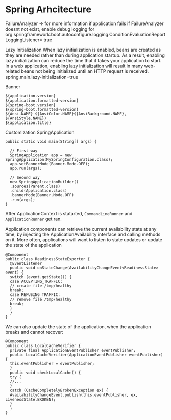 # Spring Arhcitecture
FailureAnalyzer -> for more information if application fails if FailureAnalyzer doesnt not exist, enable debug logging for 
org.springframework.boot.autoconfigure.logging.ConditionEvaluationReportLoggingListener= true

Lazy Initialization
When lazy initialization is enabled,
beans are created as they are needed rather than during application startup. As a result, enabling
lazy initialization can reduce the time that it takes your application to start.  In a web application,
enabling lazy initialization will result in many web-related beans not being initialized until an
HTTP request is received. 
spring.main.lazy-initialization=true

Banner
```
${application.version}
${application.formatted-version}
${spring-boot.version}
${spring-boot.formatted-version}
${Ansi.NAME} ${AnsiColor.NAME}${AnsiBackground.NAME}, ${AnsiStyle.NAME})
${application.title}
```

Customization SpringApplication
```
public static void main(String[] args) {
  
  // First way
  SpringApplication app = new SpringApplication(MySpringConfiguration.class);
  app.setBannerMode(Banner.Mode.OFF);
  app.run(args);
  
  // Second way
  new SpringApplicationBuilder()
  .sources(Parent.class)
  .child(Application.class)
  .bannerMode(Banner.Mode.OFF)
  .run(args);
}
```

After ApplicationContext is statarted, 
`CommandLineRunner` and `ApplicationRunner` get ran.

Application components can retrieve the current availability state at any time, by injecting the
ApplicationAvailability interface and calling methods on it. More often, applications will want to
listen to state updates or update the state of the application

```
@Component
public class ReadinessStateExporter {
  @EventListener
  public void onStateChange(AvailabilityChangeEvent<ReadinessState> event) {
  switch (event.getState()) {
  case ACCEPTING_TRAFFIC:
  // create file /tmp/healthy
  break;
  case REFUSING_TRAFFIC:
  // remove file /tmp/healthy
  break;
  }
  }
}
```
We can also update the state of the application, when the application breaks and cannot recover:
```
@Component
public class LocalCacheVerifier {
  private final ApplicationEventPublisher eventPublisher;
  public LocalCacheVerifier(ApplicationEventPublisher eventPublisher) {
  this.eventPublisher = eventPublisher;
  }
  public void checkLocalCache() {
  try {
  //...
  }
  catch (CacheCompletelyBrokenException ex) {
  AvailabilityChangeEvent.publish(this.eventPublisher, ex,
LivenessState.BROKEN);
  }
  }
}
```
